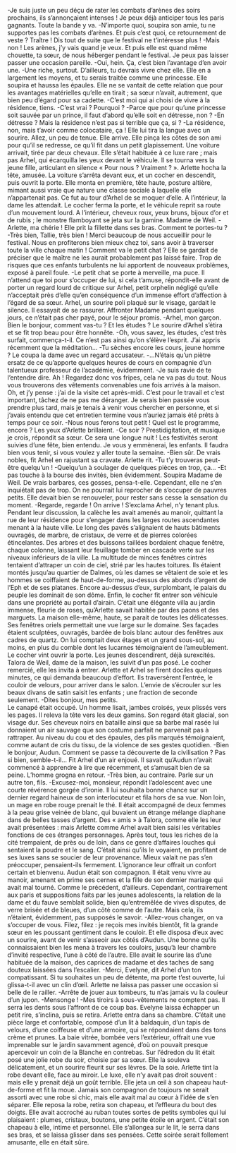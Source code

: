 
-Je suis juste un peu déçu de rater les combats d’arènes des soirs prochains, ils s’annonçaient intenses ! Je peux déjà anticiper tous les paris gagnants. Toute la bande y va.
-N’importe quoi, soupira son amie, tu ne supportes pas les combats d’arènes. Et puis c’est quoi, ce retournement de veste ? Traître ! Dis tout de suite que le festival ne t’intéresse plus ! 
-Mais non ! Les arènes, j’y vais quand je veux. Et puis elle est quand même chouette, ta sœur, de nous héberger pendant le festival. Je peux pas laisser passer une occasion pareille.
-Oui, hein. Ça, c’est bien l’avantage d’en avoir une. 
-Une riche, surtout. D’ailleurs, tu devrais vivre chez elle. Elle en a largement les moyens, et tu serais traitée comme une princesse. 
Elle soupira et haussa les épaules. Elle ne se vantait de cette relation que pour les avantages matérielles qu’elle en tirait ; sa sœur n’avait, autrement, que bien peu d’égard pour sa cadette.
-C’est moi qui ai choisi de vivre à la résidence, tiens.
-C’est vrai ? Pourquoi ? 
-Parce que pour qu’une princesse soit sauvée par un prince, il faut d’abord qu’elle soit en détresse, non ? 
-En détresse ? Mais la résidence n’est pas si terrible que ça, si ? 
-La résidence, non, mais t’avoir comme colocataire, ça ! Elle lui tira la langue avec un sourire. Allez, un peu de tenue. Elle arrive.
Elle pinça les côtes de son ami pour qu’il se redresse, ce qu’il fit dans un petit glapissement.
Une voiture arrivait, tirée par deux chevaux. Elle s’était habituée à ce luxe rare ; mais pas Arhel, qui écarquilla les yeux devant le véhicule. Il se tourna vers la jeune fille, articulant en silence « Pour nous ? Vraiment ? ». Arlette hocha la tête, amusée. La voiture s’arrêta devant eux, et un cocher en descendit, puis ouvrit la porte. Elle monta en première, tête haute, posture altière, mimant aussi vraie que nature une classe sociale à laquelle elle n’appartenait pas. Ce fut au tour d’Arhel de se moquer d’elle.
A l’intérieur, la dame les attendait. Le cocher ferma la porte, et le véhicule reprit sa route d’un mouvement lourd. 
A l’intérieur, cheveux roux, yeux bruns, bijoux d’or et de rubis ; le monstre flamboyant se jeta sur la gamine. Madame de Weil.
-Arlette, ma chérie ! Elle prit la fillette dans ses bras. Comment te portes-tu ?
-Très bien, Tallie, très bien !  Merci beaucoup de nous accueillir pour le festival. Nous en profiterons bien mieux chez toi, sans avoir à traverser toute la ville chaque matin ! Comment va le petit chat ? 
Elle se gardait de préciser que le maître ne les aurait probablement pas laissé faire. Trop de risques que ces enfants turbulents ne lui apportent de nouveaux problèmes, exposé à pareil foule. 
-Le petit chat se porte à merveille, ma puce. Il n’attend que toi pour s’occuper de lui, si cela t’amuse, répondit-elle avant de porter un regard lourd de critique sur Arhel, petit orphelin négligé qu’elle n’acceptait près d’elle qu’en conséquence d’un immense effort d’affection à l’égard de sa sœur.
Arhel, un sourire poli plaqué sur le visage, gardait le silence. Il essayait de se rassurer. Affronter Madame pendant quelques jours, ce n’était pas cher payé, pour le séjour promis.
-Arhel, mon garçon. Bien le bonjour, comment vas-tu ? Et les études ?
Le sourire d’Arhel s’étira et se fit trop beau pour être honnête.
-Oh, vous savez, les études, c’est très surfait, commença-t-il. Ce n’est pas ainsi qu’on s’élève l’esprit. J’ai appris récemment que la méditation…
-Tu sèches encore les cours, jeune homme ? Le coupa la dame avec un regard accusateur.
-...N’étais qu’un piètre ersatz de ce qu’apporte quelques heures de cours en compagnie d’un talentueux professeur de l’académie, évidemment.
-Je suis ravie de te l’entendre dire. Ah ! Regardez donc vos fripes, cela ne va pas du tout. Nous vous trouverons des vêtements convenables une fois arrivés à la maison. Oh, et j’y pense : j’ai de la visite cet après-midi. C’est pour le travail et c’est important, tâchez de ne pas me déranger. Je serais bien passée vous prendre plus tard, mais je tenais à venir vous chercher en personne, et si j’avais entendu que cet entretien termine vous n’auriez jamais été prêts à temps pour ce soir.
-Nous nous ferons tout petit ! Quel est le programme, encore ?   Les yeux d’Arlette brillaient.
-Ce soir ? Prestidigitation, et musique je crois, répondit sa sœur. Ce sera une longue nuit ! Les festivités seront suivies d’une fête, bien entendu. Je vous y emmènerai, les enfants. Il faudra bien vous tenir, si vous voulez y aller toute la semaine.
-Bien sûr. De vrais nobles, fit Arhel en rajustant sa cravate. Arlette rit.
-Tu t’y trouveras peut-être quelqu’un !
-Quelqu’un à soulager de quelques pièces en trop, ça…
-Et pas touche à la bourse des invités, bien évidemment.   Soupira Madame de Weil. De vrais barbares, ces gosses, pensa-t-elle. Cependant, elle ne s’en inquiétait pas de trop. On ne pourrait lui reprocher de s’occuper de pauvres petits. Elle devait bien se renouveler, pour rester sans cesse la sensation du moment.
-Regarde, regarde ! On arrive ! S’exclama Arhel, n’y tenant plus.
Pendant leur discussion, la calèche les avait amenés au manoir, quittant la rue de leur résidence pour s’engager dans les larges routes ascendantes menant à la haute ville. Le long des pavés s’alignaient de hauts bâtiments ouvragés, de marbre, de cristaux, de verre et de pierres colorées étincelantes. Des arbres et des buissons taillées bordaient chaque fenêtre, chaque colonne, laissant leur feuillage tomber en cascade verte sur les niveaux inférieurs de la ville. La multitude de minces fenêtres cintrés tentaient d’attraper un coin de ciel, strié par les hautes toitures. Ils étaient montés jusqu’au quartier de Dalmes, où les dames se vêtaient de soie et les hommes se coiffaient de haut-de-forme, au-dessus des abords d’argent de l’Eph et de ses platanes. Encore au-dessus d’eux, surplombant, le palais du peuple les dominait de son dôme. Enfin, le cocher fit entrer son véhicule dans une propriété au portail d’airain.
C’était une élégante villa au jardin immense, fleurie de roses, qu’Arlette savait habitée par des paons et des marguets. La maison elle-même, haute, se parait de toutes les délicatesses. Ses fenêtres oriels permettait une vue large sur le domaine. Ses façades étaient sculptées, ouvragés, bardée de bois blanc autour des fenêtres aux cadres de quartz. On lui comptait deux étages et un grand sous-sol, au moins, en plus du comble dont les lucarnes témoignaient de l’ameublement.
Le cocher vint ouvrir la porte. Les jeunes descendirent, déjà surexcités. Talora de Weil, dame de la maison, les suivit d’un pas posé. Le cocher remercié, elle les invita à entrer.
Arlette et Arhel se firent dociles quelques minutes, ce qui demanda beaucoup d’effort. Ils traversèrent l’entrée, le couloir de velours, pour arriver dans le salon. L’envie de s’écrouler sur les beaux divans de satin saisit les enfants ; une fraction de seconde seulement.
 -Dites bonjour, mes petits.  
Le canapé était occupé. Un homme lisait, jambes croisés, yeux plissés vers les pages. Il releva la tête vers les deux gamins. Son regard était glacial, son visage dur. Ses cheveux noirs en bataille ainsi que sa barbe mal rasée lui donnaient un air sauvage que son costume parfait ne parvenait pas à rattraper. Au niveau du cou et des épaules, des plis marqués témoignaient, comme autant de cris du tissu, de la violence de ses gestes quotidien.
-Bien le bonjour, Audun. Comment se passe ta découverte de la civilisation ? Pas si bien, semble-t-il… Fit Arhel d’un air enjoué. Il savait qu’Audun n’avait commencé à apprendre à lire que récemment, et s’amusait bien de sa peine. L’homme grogna en retour.
-Très bien, au contraire. Parle sur un autre ton, fils.
-Excusez-moi, monsieur, répondit l’adolescent avec une courte révérence gorgée d’ironie. Il lui souhaita bonne chance sur un dernier regard haineux de son interlocuteur et fila hors de sa vue.
Non loin, un mage en robe rouge prenait le thé. Il était accompagné de deux femmes à la peau grise veinée de blanc, qui buvaient un étrange mélange diaphane dans de belles tasses d’argent. Des « amis » à Talora, comme elle les leur avait présentées : mais Arlette comme Arhel avait bien saisi les véritables fonctions de ces étranges personnages. Après tout, tous les riches de la cité trempaient, de près ou de loin, dans ce genre d’affaires louches qui sentaient la poudre et le sang. C’était ainsi qu’ils le voyaient, en profitant de ses luxes sans se soucier de leur provenance. Mieux valait ne pas s’en préoccuper, pensaient-ils fermement. L’ignorance leur offrait un confort certain et bienvenu.
Audun était son compagnon. Il était venu vivre au manoir, amenant en prime ses cernes et la fille de son dernier mariage qui avait mal tourné. Comme le précédent, d’ailleurs. Cependant, contrairement aux paris et suppositions faits par les jeunes adolescents, la relation de la dame et du fauve semblait solide, bien qu’entremêlée de vives disputes, de verre brisée et de bleues, d’un côté comme de l’autre. Mais cela, ils n’étaient, évidemment, pas supposés le savoir. 
-Allez-vous changer, on va s’occuper de vous. Filez, filez : je reçois mes invités bientôt, fit la grande sœur en les poussant gentiment dans le couloir.
Et elle disposa d’eux avec un sourire, avant de venir s’asseoir aux côtés d’Audun. Une bonne qu’ils connaissaient bien les mena à travers les couloirs, jusqu’à leur chambre d’invité respective, l’une à côté de l’autre. Elle avait le sourire las d’une habituée de la maison, des caprices de madame et des taches de sang douteux laissées dans l’escalier.
-Merci, Evelyne, dit Arhel d’un ton compatissant. Si tu souhaites un peu de détente, ma porte t’est ouverte, lui glissa-t-il avec un clin d’œil. Arlette ne laissa pas passer une occasion si belle de le railler.
-Arrête de jouer aux tombeurs, tu n’as jamais vu la couleur d’un jupon.
-Mensonge !
-Mes tiroirs à sous-vêtements ne comptent pas.
Il serra les dents sous l’affront de ce coup bas. Evelyne laissa échapper un petit rire, s’inclina, puis se retira. 
Arlette entra dans sa chambre. C’était une pièce large et confortable, composé d’un lit à baldaquin, d’un tapis de velours, d’une coiffeuse et d’une armoire, qui se répondaient dans des tons crème et prunes. La baie vitrée, bombée vers l’extérieur, offrait une vue imprenable sur le jardin savamment agencé, d’où on pouvait presque apercevoir un coin de la Blanche en contrebas. Sur l’édredon du lit était posé une jolie robe du soir, choisie par sa sœur. Elle la souleva délicatement, et un sourire fleurit sur ses lèvres. De la soie. Arlette tint la robe devant elle, face au miroir. Le luxe, elle n’y avait pas droit souvent : mais elle y prenait déjà un goût terrible. Elle jeta un œil à son chapeau haut-de-forme et fit la moue. Jamais son compagnon de toujours ne serait assorti avec une robe si chic, mais elle avait mal au cœur à l’idée de s’en séparer. Elle reposa la robe, retira son chapeau, et l’effleura du bout des doigts. Elle avait accroché au ruban toutes sortes de petits symboles qui lui plaisaient : plumes, cristaux, boutons, une petite étoile en argent. C’était son chapeau à elle, intime et personnel. Elle s’allongea sur le lit, le serra dans ses bras, et se laissa glisser dans ses pensées. Cette soirée serait follement amusante, elle en était sûre.
 

 
